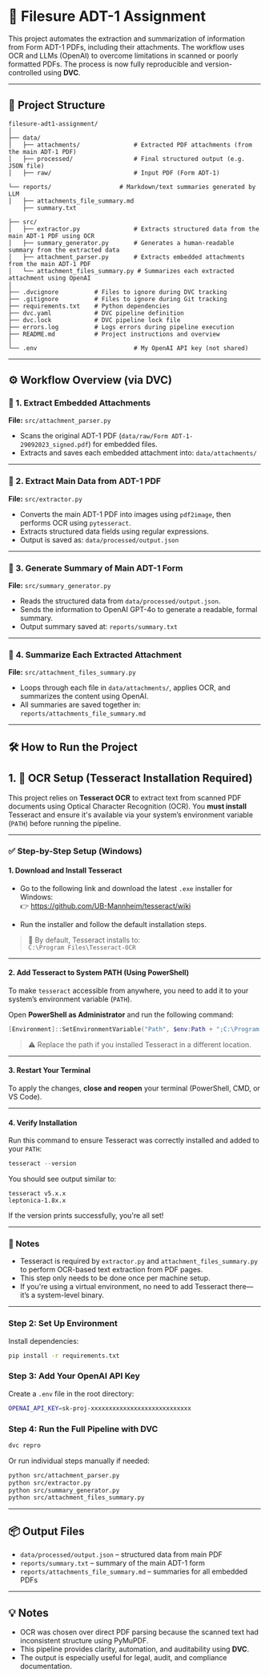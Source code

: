 # 🧾 Filesure ADT-1 Assignment

This project automates the extraction and summarization of information from Form ADT-1 PDFs, including their attachments. The workflow uses OCR and LLMs (OpenAI) to overcome limitations in scanned or poorly formatted PDFs. The process is now fully reproducible and version-controlled using **DVC**.

---

## 📁 Project Structure

```
filesure-adt1-assignment/
│
├── data/
│   ├── attachments/               # Extracted PDF attachments (from the main ADT-1 PDF)
│   ├── processed/                 # Final structured output (e.g. JSON file)
│   ├── raw/                       # Input PDF (Form ADT-1)
                   
└── reports/                   # Markdown/text summaries generated by LLM
│   ├── attachments_file_summary.md
    ├── summary.txt

├── src/
│   ├── extractor.py               # Extracts structured data from the main ADT-1 PDF using OCR
│   ├── summary_generator.py       # Generates a human-readable summary from the extracted data
│   ├── attachment_parser.py       # Extracts embedded attachments from the main ADT-1 PDF
│   └── attachment_files_summary.py # Summarizes each extracted attachment using OpenAI
│
├── .dvcignore          # Files to ignore during DVC tracking
├── .gitignore          # Files to ignore during Git tracking
├── requirements.txt    # Python dependencies
├── dvc.yaml            # DVC pipeline definition
├── dvc.lock            # DVC pipeline lock file
├── errors.log          # Logs errors during pipeline execution
├── README.md           # Project instructions and overview
│
└── .env                           # My OpenAI API key (not shared)
```



---

## ⚙️ Workflow Overview (via DVC)

### 🔹 1. **Extract Embedded Attachments**
**File:** `src/attachment_parser.py`

- Scans the original ADT-1 PDF (`data/raw/Form ADT-1-29092023_signed.pdf`) for embedded files.
- Extracts and saves each embedded attachment into: `data/attachments/`

---

### 🔹 2. **Extract Main Data from ADT-1 PDF**
**File:** `src/extractor.py`

- Converts the main ADT-1 PDF into images using `pdf2image`, then performs OCR using `pytesseract`.
- Extracts structured data fields using regular expressions.
- Output is saved as: `data/processed/output.json`

---

### 🔹 3. **Generate Summary of Main ADT-1 Form**
**File:** `src/summary_generator.py`

- Reads the structured data from `data/processed/output.json`.
- Sends the information to OpenAI GPT-4o to generate a readable, formal summary.
- Output summary saved at: `reports/summary.txt`

---

### 🔹 4. **Summarize Each Extracted Attachment**
**File:** `src/attachment_files_summary.py`

- Loops through each file in `data/attachments/`, applies OCR, and summarizes the content using OpenAI.
- All summaries are saved together in: `reports/attachments_file_summary.md`

---

## 🛠 How to Run the Project

## 1. 🧰 OCR Setup (Tesseract Installation Required)

This project relies on **Tesseract OCR** to extract text from scanned PDF documents using Optical Character Recognition (OCR). You **must install** Tesseract and ensure it's available via your system’s environment variable (`PATH`) before running the pipeline.

---

### ✅ Step-by-Step Setup (Windows)

#### 1. Download and Install Tesseract

- Go to the following link and download the latest `.exe` installer for Windows:  
  👉 https://github.com/UB-Mannheim/tesseract/wiki

- Run the installer and follow the default installation steps.

> 📍 By default, Tesseract installs to:  
> `C:\Program Files\Tesseract-OCR`

---

#### 2. Add Tesseract to System PATH (Using PowerShell)

To make `tesseract` accessible from anywhere, you need to add it to your system’s environment variable (`PATH`).

Open **PowerShell as Administrator** and run the following command:

```powershell
[Environment]::SetEnvironmentVariable("Path", $env:Path + ";C:\Program Files\Tesseract-OCR", [EnvironmentVariableTarget]::Machine)
```

> ⚠️ Replace the path if you installed Tesseract in a different location.

---

#### 3. Restart Your Terminal

To apply the changes, **close and reopen** your terminal (PowerShell, CMD, or VS Code).

---

#### 4. Verify Installation

Run this command to ensure Tesseract was correctly installed and added to your `PATH`:

```powershell
tesseract --version
```

You should see output similar to:

```
tesseract v5.x.x
leptonica-1.8x.x
```

If the version prints successfully, you're all set!

---

### 📝 Notes

- Tesseract is required by `extractor.py` and `attachment_files_summary.py` to perform OCR-based text extraction from PDF pages.
- This step only needs to be done once per machine setup.
- If you're using a virtual environment, no need to add Tesseract there—it’s a system-level binary.

---


### Step 2: Set Up Environment
Install dependencies:

```bash
pip install -r requirements.txt
```

### Step 3: Add Your OpenAI API Key
Create a `.env` file in the root directory:

```bash
OPENAI_API_KEY=sk-proj-xxxxxxxxxxxxxxxxxxxxxxxxxxxx
```

### Step 4: Run the Full Pipeline with DVC

```bash
dvc repro
```

Or run individual steps manually if needed:

```bash
python src/attachment_parser.py
python src/extractor.py
python src/summary_generator.py
python src/attachment_files_summary.py
```

---

## 📦 Output Files

- `data/processed/output.json` – structured data from main PDF
- `reports/summary.txt` – summary of the main ADT-1 form
- `reports/attachments_file_summary.md` – summaries for all embedded PDFs

---

## 💡 Notes

- OCR was chosen over direct PDF parsing because the scanned text had inconsistent structure using PyMuPDF.
- This pipeline provides clarity, automation, and auditability using **DVC**.
- The output is especially useful for legal, audit, and compliance documentation.

